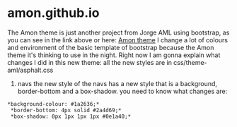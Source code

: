 # amon.github.io 
The Amon theme is just another project from Jorge AML using bootstrap, as you can see in the link above or here: [Amon theme](https://jorgeaml.github.io/amon.github.io/) I change a lot of colours and environment of the basic template of bootstrap because the Amon theme it's thinking to use in the night. 
Right now I am gonna explain what changes I did in this new theme: 
all the new styles are in css/theme-aml/asphalt.css
1. navs 
the new style of the navs has a new style that is a background, border-bottom and a box-shadow. you need to know what changes are: 
``` 
*background-colour: #1a2636;*
 *border-bottom: 4px solid #2a4d69;*
 *box-shadow: 0px 1px 1px 1px #0e1a40;*
```
